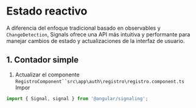 # Estado reactivo 

A diferencia del enfoque tradicional basado en observables y `ChangeDetection`, Signals ofrece una API más intuitiva y performante para manejar cambios de estado y actualizaciones de la interfaz de usuario.

## 1. Contador simple

1. Actualizar el componente `RegistroComponent``src\app\auth\registro\registro.component.ts`
Impor
```javascript
import { Signal, signal } from '@angular/signaling';
```
<!--stackedit_data:
eyJoaXN0b3J5IjpbLTEwODg1NDk0MTUsODAyNjc1MDVdfQ==
-->